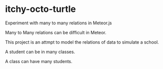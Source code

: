 # itchy-octo-turtle
Experiment with many to many relations in Meteor.js

Many to Many relations can be difficult in Meteor.

This project is an attmpt to model the relations of data to simulate a school.

A student can be in many classes.

A class can have many students.
